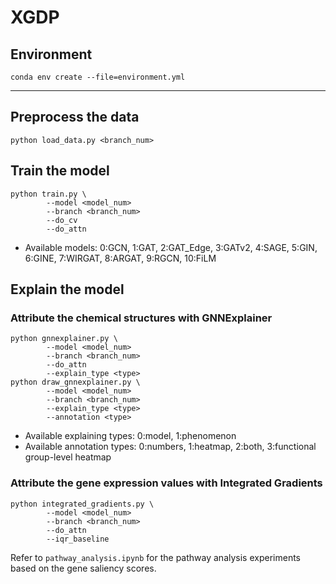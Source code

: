 # XGDP

## Environment

```
conda env create --file=environment.yml
```

---

## Preprocess the data

```
python load_data.py <branch_num>
```

## Train the model

```
python train.py \
        --model <model_num>
        --branch <branch_num>
        --do_cv
        --do_attn
```
- Available models: 0:GCN, 1:GAT, 2:GAT_Edge, 3:GATv2, 4:SAGE, 5:GIN, 6:GINE, 7:WIRGAT, 8:ARGAT, 9:RGCN, 10:FiLM

## Explain the model

### Attribute the chemical structures with GNNExplainer

```
python gnnexplainer.py \
        --model <model_num>
        --branch <branch_num>
        --do_attn
        --explain_type <type>
python draw_gnnexplainer.py \
        --model <model_num>
        --branch <branch_num>
        --explain_type <type>
        --annotation <type>
```
- Available explaining types: 0:model, 1:phenomenon
- Available annotation types: 0:numbers, 1:heatmap, 2:both, 3:functional group-level heatmap

### Attribute the gene expression values with Integrated Gradients

```
python integrated_gradients.py \
        --model <model_num>
        --branch <branch_num>
        --do_attn
        --iqr_baseline
```
Refer to `pathway_analysis.ipynb` for the pathway analysis experiments based on the gene saliency scores.
